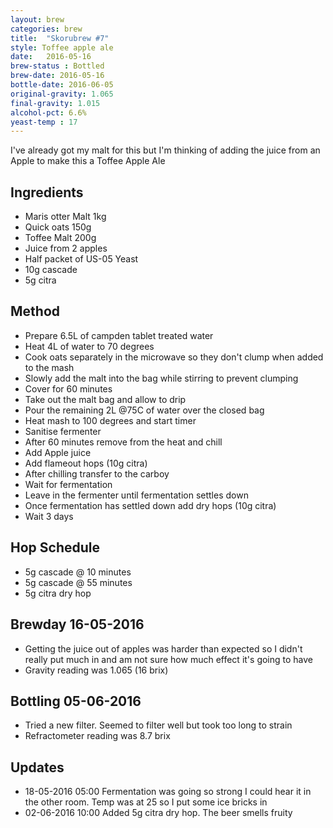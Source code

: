 ```yaml
---
layout: brew
categories: brew
title:  "Skorubrew #7"
style: Toffee apple ale
date:   2016-05-16
brew-status : Bottled
brew-date: 2016-05-16
bottle-date: 2016-06-05
original-gravity: 1.065
final-gravity: 1.015
alcohol-pct: 6.6%
yeast-temp : 17
---
```


I've already got my malt for this but I'm thinking of adding the juice from an Apple to make this a Toffee Apple Ale

Ingredients
-----

* Maris otter Malt 1kg
* Quick oats 150g
* Toffee Malt 200g
* Juice from 2 apples
* Half packet of US-05 Yeast
* 10g cascade
* 5g citra

Method
-------

* Prepare 6.5L of campden tablet treated water
* Heat 4L of water to 70 degrees
* Cook oats separately in the microwave so they don't clump when added to the mash
* Slowly add the malt into the bag while stirring to prevent clumping
* Cover for 60 minutes
* Take out the malt bag and allow to drip
* Pour the remaining 2L @75C of water over the closed bag
* Heat mash to 100 degrees and start timer
* Sanitise fermenter
* After 60 minutes remove from the heat and chill
* Add Apple juice
* Add flameout hops (10g citra)
* After chilling transfer to the carboy
* Wait for fermentation
* Leave in the fermenter until fermentation settles down
* Once fermentation has settled down add dry hops (10g citra)
* Wait 3 days

Hop Schedule
-------------

* 5g cascade @ 10 minutes
* 5g cascade @ 55 minutes
* 5g citra dry hop

Brewday 16-05-2016
----------

* Getting the juice out of apples was harder than expected so I didn't really put much in and am not sure how much effect it's going to have
* Gravity reading was 1.065 (16 brix)

Bottling 05-06-2016
---------

* Tried a new filter. Seemed to filter well but took too long to strain
* Refractometer reading was 8.7 brix

Updates
-------

* 18-05-2016 05:00 Fermentation was going so strong I could hear it in the other room. Temp was at 25 so I put some ice bricks in
* 02-06-2016 10:00 Added 5g citra dry hop. The beer smells fruity